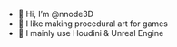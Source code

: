 - 👋 Hi, I’m @nnode3D
- 👀 I like making procedural art for games
- 🧰 I mainly use Houdini & Unreal Engine
<!---- 💞️ I’m looking to collaborate on ...
//- 📫 How to reach me ...--->

<!---
nnode3D/nnode3D is a ✨ special ✨ repository because its `README.md` (this file) appears on your GitHub profile.
You can click the Preview link to take a look at your changes.
--->
